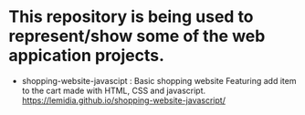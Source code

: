 # This repository is being used to represent/show some of the web appication projects.

- shopping-website-javascipt : Basic shopping website Featuring add item to the cart made with HTML, CSS and javascript. https://lemidia.github.io/shopping-website-javascript/
